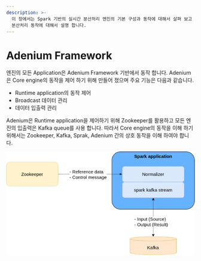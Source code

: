 ```yaml
---
description: >-
  이 장에서는 Spark 기반의 실시간 분산처리 엔진의 기본 구성과 동작에 대해서 살펴 보고 엔진의 제어와 데이터의 공유 파티셔닝에 따른
  분산처리 동작에 대해서 설명 합니다.
---
```


# Adenium Framework

엔진의 모든 Application은 Adenium Framework 기반에서 동작 합니다. Adenium은 Core engine의 동작을 제어 하기 위해 만들어 졌으며 주요 기능은 다음과 같습니다.

* Runtime application의 동작 제어
* Broadcast 데이터 관리
* 데이터 입출력 관리

Adenium은 Runtime application을 제어하기 위해 Zookeeper를 활용하고 모든 엔진의 입출력은 Kafka queue를 사용 합니다. 따라서 Core engine의 동작을 이해 하기 위해서는 Zookeeper, Kafka, Sprak, Adenium 간의 상호 동작을 이해 하여야 합니다.

![](../../.gitbook/assets/zk-spark-kafka.png)
